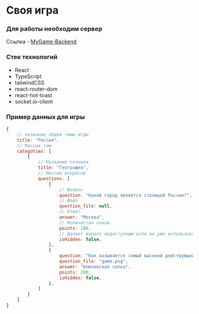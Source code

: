 # Своя игра

### Для работы необходим сервер

Ссылка - [MyGame-Backend](https://github.com/Palldanerar/MyGame-Backend)

### Стек технологий

- React
- TypeScript
- tailwindCSS
- react-router-dom
- react-hot-toast
- socket.io-client

### Пример данных для игры

``` javascript
{
    // название общей темы игры
    title: "Россия",
    // Массив тем
    categoties: [
        {
            // Название полонки
            title: "География",
            // Массив вопросов
            questions: [
                {
                    // Вопрос
                    question: "Какой город является столицей России?",
                    // Файл
                    question_file: null,
                    // Ответ
                    answer: "Москва",
                    // Количество очков
                    points: 100,
                    // Делает вопрос недоступным если он уже использовался
                    isHidden: false,
                },
                {
                    question: "Как называется самый высокий действующий вулкан в РФ?",
                    question_file: "game.png",
                    answer: "Ключевская сопка",
                    points: 200,
                    isHidden: false,
                },
            ]
        }
    ]
}
```
